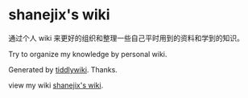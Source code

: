# shanejix's wiki


通过个人 wiki 来更好的组织和整理一些自己平时用到的资料和学到的知识。

Try to organize my knowledge by personal wiki.

Generated by [tiddlywiki](https://tiddlywiki.com/). Thanks.

view my wiki [shanejix's wiki](https://wiki.shanejix.vercel.app/).
